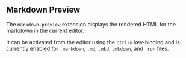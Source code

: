 ## Markdown Preview

The `markdown-preview` extension displays the rendered HTML for the markdown
in the current editor.

It can be activated from the editor using the `ctrl-m` key-binding and is
currently enabled for `.markdown`, `.md`, `.mkd`, `.mkdown`, and `.ron` files.
